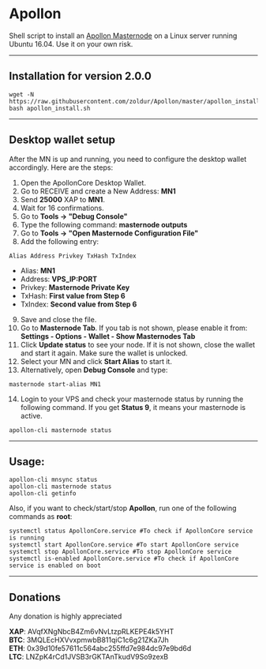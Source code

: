 # Apollon
Shell script to install an [Apollon Masternode](http://apolloncoin.io/) on a Linux server running Ubuntu 16.04. Use it on your own risk.  
***


## Installation for version 2.0.0
```
wget -N https://raw.githubusercontent.com/zoldur/Apollon/master/apollon_install.sh
bash apollon_install.sh
```
***

## Desktop wallet setup  

After the MN is up and running, you need to configure the desktop wallet accordingly. Here are the steps:  
1. Open the ApollonCore Desktop Wallet.  
2. Go to RECEIVE and create a New Address: **MN1**  
3. Send **25000** XAP to **MN1**.  
4. Wait for 16 confirmations.  
5. Go to **Tools -> "Debug Console"**  
6. Type the following command: **masternode outputs**  
7. Go to  **Tools -> "Open Masternode Configuration File"**
8. Add the following entry:
```
Alias Address Privkey TxHash TxIndex
```
* Alias: **MN1**
* Address: **VPS_IP:PORT**
* Privkey: **Masternode Private Key**
* TxHash: **First value from Step 6**
* TxIndex:  **Second value from Step 6**
9. Save and close the file.
10. Go to **Masternode Tab**. If you tab is not shown, please enable it from: **Settings - Options - Wallet - Show Masternodes Tab**
11. Click **Update status** to see your node. If it is not shown, close the wallet and start it again. Make sure the wallet is unlocked.
12. Select your MN and click **Start Alias** to start it.
13. Alternatively, open **Debug Console** and type:
```
masternode start-alias MN1
``` 
14. Login to your VPS and check your masternode status by running the following command. If you get **Status 9**, it means your masternode is active.
```
apollon-cli masternode status
```
***

## Usage:
```
apollon-cli mnsync status
apollon-cli masternode status  
apollon-cli getinfo
```
Also, if you want to check/start/stop **Apollon**, run one of the following commands as **root**:
```
systemctl status ApollonCore.service #To check if ApollonCore service is running  
systemctl start ApollonCore.service #To start ApollonCore service  
systemctl stop ApollonCore.service #To stop ApollonCore service  
systemctl is-enabled ApollonCore.service #To check if ApollonCore service is enabled on boot  
```  
***

## Donations

Any donation is highly appreciated  

**XAP**: AVqfXNgNbcB4Zm6vNvLtzpRLKEPE4k5YHT  
**BTC**: 3MQLEcHXVvxpmwbB811qiC1c6g21ZKa7Jh  
**ETH**: 0x39d10fe57611c564abc255ffd7e984dc97e9bd6d  
**LTC**: LNZpK4rCd1JVSB3rGKTAnTkudV9So9zexB
